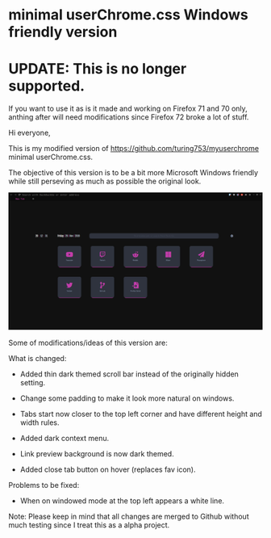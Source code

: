 minimal userChrome.css Windows friendly version
============

UPDATE: This is no longer supported. 
============
If you want to use it as is it made and working on Firefox 71 and 70 only, anthing after will need modifications since Firefox 72 broke a lot of stuff.


Hi everyone, 

This is my modified version of https://github.com/turing753/myuserchrome minimal userChrome.css.

The objective of this version is to be a bit more Microsoft Windows friendly while still perseving as much as possible the original look. 

![alt text](https://raw.githubusercontent.com/Cl3m3nt1n4/myuserchrome/master/readme%20content/print0.png)


Some of modifications/ideas of this version are:

What is changed:

+ Added thin dark themed scroll bar instead of the originally hidden setting.

+ Change some padding to make it look more natural on windows. 

+ Tabs start now closer to the top left corner and have different height and width rules.

+ Added dark context menu.

+ Link preview background is now dark themed.

+ Added close tab button on hover (replaces fav icon). 

Problems to be fixed: 

+ When on windowed mode at the top left appears a white line. 


Note: Please keep in mind that all changes are merged to Github without much testing since I treat this as a alpha project. 

